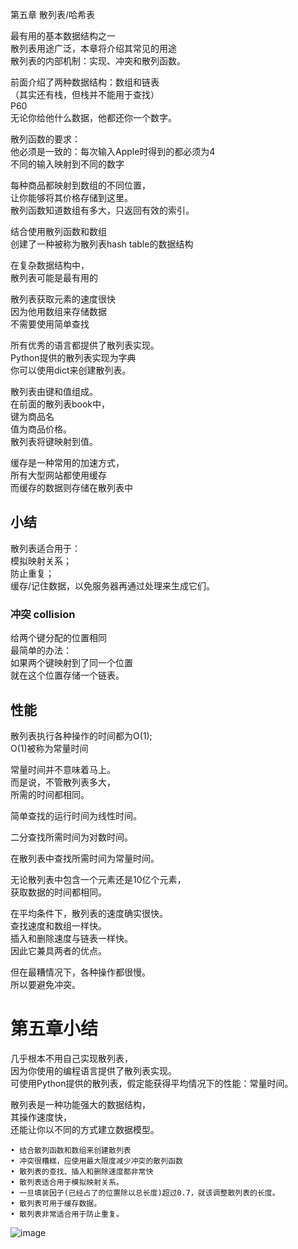 第五章 散列表/哈希表     

最有用的基本数据结构之一  
散列表用途广泛，本章将介绍其常见的用途    
散列表的内部机制：实现、冲突和散列函数。

前面介绍了两种数据结构：数组和链表  
（其实还有栈，但栈并不能用于查找）  
P60  
无论你给他什么数据，他都还你一个数字。     

散列函数的要求：   
他必须是一致的：每次输入Apple时得到的都必须为4    
不同的输入映射到不同的数字   

每种商品都映射到数组的不同位置，  
让你能够将其价格存储到这里。        
散列函数知道数组有多大，只返回有效的索引。   

结合使用散列函数和数组   
创建了一种被称为散列表hash table的数据结构    

在复杂数据结构中，  
散列表可能是最有用的

散列表获取元素的速度很快  
因为他用数组来存储数据    
不需要使用简单查找   

所有优秀的语言都提供了散列表实现。   
Python提供的散列表实现为字典  
你可以使用dict来创建散列表。      

散列表由键和值组成。   
在前面的散列表book中，  
键为商品名    
值为商品价格。    
散列表将键映射到值。     

缓存是一种常用的加速方式，   
所有大型网站都使用缓存   
而缓存的数据则存储在散列表中   

 ## 小结  
散列表适合用于：      
模拟映射关系；    
防止重复；    
缓存/记住数据，以免服务器再通过处理来生成它们。     


 ### 冲突 collision    
给两个键分配的位置相同      
最简单的办法：   
如果两个键映射到了同一个位置   
就在这个位置存储一个链表。    

 ## 性能  
散列表执行各种操作的时间都为O(1);      
O(1)被称为常量时间     

常量时间并不意味着马上。    
而是说，不管散列表多大，  
所需的时间都相同。   

简单查找的运行时间为线性时间。    






二分查找所需时间为对数时间。     





在散列表中查找所需时间为常量时间。   





无论散列表中包含一个元素还是10亿个元素，   
获取数据的时间都相同。     

在平均条件下，散列表的速度确实很快。   
查找速度和数组一样快。   
插入和删除速度与链表一样快。   
因此它兼具两者的优点。    

但在最糟情况下，各种操作都很慢。   
所以要避免冲突。   

 # 第五章小结   
几乎根本不用自己实现散列表，  
因为你使用的编程语言提供了散列表实现。   
可使用Python提供的散列表，假定能获得平均情况下的性能：常量时间。   

散列表是一种功能强大的数据结构，  
其操作速度快，   
还能让你以不同的方式建立数据模型。   

	• 结合散列函数和数组来创建散列表   
	• 冲突很糟糕，应使用最大限度减少冲突的散列函数   
	• 散列表的查找、插入和删除速度都非常快   
	• 散列表适合用于模拟映射关系。   
	• 一旦填装因子(已经占了的位置除以总长度)超过0.7，就该调整散列表的长度。   
	• 散列表可用于缓存数据。    
	• 散列表非常适合用于防止重复。    
![image](https://user-images.githubusercontent.com/88927644/147723440-2578d026-78e8-47c8-9d20-f0a08e7f7365.png)

